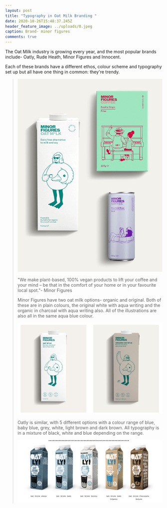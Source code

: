 ```yaml
---
layout: post
title: "Typography in Oat Milk Branding "
date: 2020-10-26T15:48:37.245Z
header_feature_image: ../uploads/0.jpeg
caption: Brand- minor figures
comments: true
---
```

The Oat Milk industry is growing every year, and the most popular brands include- Oatly, Rude Heath, Minor Figures and Innocent. 

Each of these brands have a different ethos, colour scheme and typography set up but all have one thing in common: they're trendy.

> ![](../uploads/minor-figures-1.gif)
>
> "We make plant-based, 100% vegan products to lift your coffee and your mind – be that in the comfort of your home or in your favourite local spot."- Minor Figures 
>
> Minor Figures have two oat milk options- organic and original. Both of these are in plain colours, the original white with aqua writing and the organic in charcoal with aqua writing also. All of the illustrations are also all in the same aqua blue colour.
>
> ![minor figures- organic & original](../uploads/screenshot-2020-10-26-at-18.33.48.png)
>
> Oatly is similar, with 5 different options with a colour range of blue, baby blue, grey, white, light brown and dark brown. All typography is in a mixture of black, white and blue depending on the range.
>
> ![Oatly Range](../uploads/screenshot-2020-10-26-at-18.39.08.png)